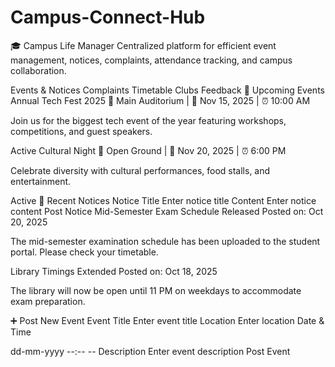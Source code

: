 # Campus-Connect-Hub
🎓 Campus Life Manager
Centralized platform for efficient event management, notices, complaints, attendance tracking, and campus collaboration.

Events & Notices
Complaints
Timetable
Clubs
Feedback
📅 Upcoming Events
Annual Tech Fest 2025
📍 Main Auditorium | 📆 Nov 15, 2025 | ⏰ 10:00 AM

Join us for the biggest tech event of the year featuring workshops, competitions, and guest speakers.

Active
Cultural Night
📍 Open Ground | 📆 Nov 20, 2025 | ⏰ 6:00 PM

Celebrate diversity with cultural performances, food stalls, and entertainment.

Active
📢 Recent Notices
Notice Title
Enter notice title
Content
Enter notice content
Post Notice
Mid-Semester Exam Schedule Released
Posted on: Oct 20, 2025

The mid-semester examination schedule has been uploaded to the student portal. Please check your timetable.

Library Timings Extended
Posted on: Oct 18, 2025

The library will now be open until 11 PM on weekdays to accommodate exam preparation.

➕ Post New Event
Event Title
Enter event title
Location
Enter location
Date & Time

dd-mm-yyyy --:-- --
Description
Enter event description
Post Event
